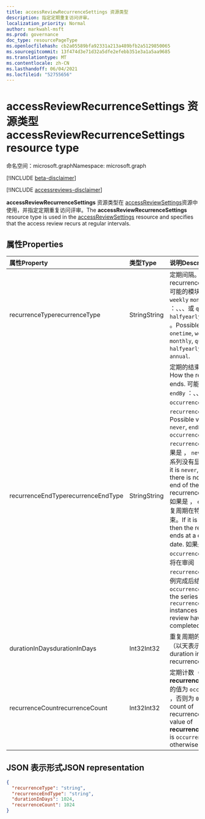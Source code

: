 ```yaml
---
title: accessReviewRecurrenceSettings 资源类型
description: 指定定期重复访问评审。
localization_priority: Normal
author: markwahl-msft
ms.prod: governance
doc_type: resourcePageType
ms.openlocfilehash: cb2a05589bfa92331a213a489bfb2a5129850065
ms.sourcegitcommit: 13f474d3e71d32a5dfe2efebb351e3a1a5aa9685
ms.translationtype: MT
ms.contentlocale: zh-CN
ms.lasthandoff: 06/04/2021
ms.locfileid: "52755656"
---
```

# <a name="accessreviewrecurrencesettings-resource-type"></a><span data-ttu-id="7dbed-103">accessReviewRecurrenceSettings 资源类型</span><span class="sxs-lookup"><span data-stu-id="7dbed-103">accessReviewRecurrenceSettings resource type</span></span>

<span data-ttu-id="7dbed-104">命名空间：microsoft.graph</span><span class="sxs-lookup"><span data-stu-id="7dbed-104">Namespace: microsoft.graph</span></span>

[!INCLUDE [beta-disclaimer](../../includes/beta-disclaimer.md)]

[!INCLUDE [accessreviews-disclaimer](../../includes/accessreviews-disclaimer.md)]

<span data-ttu-id="7dbed-105">**accessReviewRecurrenceSettings** 资源类型在 [accessReviewSettings](accessreviewsettings.md)资源中使用，并指定定期重复访问评审。</span><span class="sxs-lookup"><span data-stu-id="7dbed-105">The **accessReviewRecurrenceSettings** resource type is used in the [accessReviewSettings](accessreviewsettings.md) resource and specifies that the access review recurs at regular intervals.</span></span>

## <a name="properties"></a><span data-ttu-id="7dbed-106">属性</span><span class="sxs-lookup"><span data-stu-id="7dbed-106">Properties</span></span>

| <span data-ttu-id="7dbed-107">属性</span><span class="sxs-lookup"><span data-stu-id="7dbed-107">Property</span></span> | <span data-ttu-id="7dbed-108">类型</span><span class="sxs-lookup"><span data-stu-id="7dbed-108">Type</span></span> | <span data-ttu-id="7dbed-109">说明</span><span class="sxs-lookup"><span data-stu-id="7dbed-109">Description</span></span> |
| :------- | :--- | :---------- |
| <span data-ttu-id="7dbed-110">recurrenceType</span><span class="sxs-lookup"><span data-stu-id="7dbed-110">recurrenceType</span></span> | <span data-ttu-id="7dbed-111">String</span><span class="sxs-lookup"><span data-stu-id="7dbed-111">String</span></span> | <span data-ttu-id="7dbed-112">定期间隔。</span><span class="sxs-lookup"><span data-stu-id="7dbed-112">The recurrence interval.</span></span> <span data-ttu-id="7dbed-113">可能的模块 `onetime` `weekly` `monthly` ：、、、或 `quarterly` `halfyearly` `annual` 。</span><span class="sxs-lookup"><span data-stu-id="7dbed-113">Possible vaules: `onetime`, `weekly`, `monthly`, `quarterly`, `halfyearly` or `annual`.</span></span>                                                                   |
| <span data-ttu-id="7dbed-114">recurrenceEndType</span><span class="sxs-lookup"><span data-stu-id="7dbed-114">recurrenceEndType</span></span> | <span data-ttu-id="7dbed-115">String</span><span class="sxs-lookup"><span data-stu-id="7dbed-115">String</span></span> | <span data-ttu-id="7dbed-116">定期的结束时间。</span><span class="sxs-lookup"><span data-stu-id="7dbed-116">How the recurrence ends.</span></span> <span data-ttu-id="7dbed-117">可能的值 `never` `endBy` ：、、 `occurrences` 或 `recurrenceCount` 。</span><span class="sxs-lookup"><span data-stu-id="7dbed-117">Possible values: `never`, `endBy`, `occurrences`, or `recurrenceCount`.</span></span> <span data-ttu-id="7dbed-118">如果是 ， `never` 则定期系列没有显式结束。</span><span class="sxs-lookup"><span data-stu-id="7dbed-118">If it is `never`, then there is no explicit end of the recurrence series.</span></span> <span data-ttu-id="7dbed-119">如果是 ， `endBy` 则重复周期在特定日期结束。</span><span class="sxs-lookup"><span data-stu-id="7dbed-119">If it is `endBy`, then the recurrence ends at a certain date.</span></span> <span data-ttu-id="7dbed-120">如果是 ， `occurrences` 则系列将在审阅 `recurrenceCount` 实例完成后结束。</span><span class="sxs-lookup"><span data-stu-id="7dbed-120">If it is `occurrences`, then the series ends after `recurrenceCount` instances of the review have completed.</span></span> |
| <span data-ttu-id="7dbed-121">durationInDays</span><span class="sxs-lookup"><span data-stu-id="7dbed-121">durationInDays</span></span> | <span data-ttu-id="7dbed-122">Int32</span><span class="sxs-lookup"><span data-stu-id="7dbed-122">Int32</span></span> | <span data-ttu-id="7dbed-123">重复周期的持续时间（以天表示）。</span><span class="sxs-lookup"><span data-stu-id="7dbed-123">The duration in days for recurrence.</span></span> |
| <span data-ttu-id="7dbed-124">recurrenceCount</span><span class="sxs-lookup"><span data-stu-id="7dbed-124">recurrenceCount</span></span> | <span data-ttu-id="7dbed-125">Int32</span><span class="sxs-lookup"><span data-stu-id="7dbed-125">Int32</span></span> | <span data-ttu-id="7dbed-126">定期计数（如果 **recurrenceEndType** 的值为 `occurrences` ，否则为 `0` ）。</span><span class="sxs-lookup"><span data-stu-id="7dbed-126">The count of recurrences, if the value of **recurrenceEndType** is `occurrences`, or `0` otherwise.</span></span> |

## <a name="json-representation"></a><span data-ttu-id="7dbed-127">JSON 表示形式</span><span class="sxs-lookup"><span data-stu-id="7dbed-127">JSON representation</span></span>

<!-- {
  "blockType": "resource",
  "@odata.type": "microsoft.graph.accessReviewRecurrenceSettings"
}-->
```json
{
  "recurrenceType": "string",
  "recurrenceEndType": "string",
  "durationInDays": 1024,
  "recurrenceCount": 1024
}
```
<!-- uuid: 8fcb5dbc-d5aa-4681-8e31-b001d5168d79
2015-10-25 14:57:30 UTC -->
<!--
{
  "type": "#page.annotation",
  "description": "accessReviewRecurrenceSettings resource",
  "keywords": "",
  "section": "documentation",
  "tocPath": "",
  "suppressions": []
}
-->
